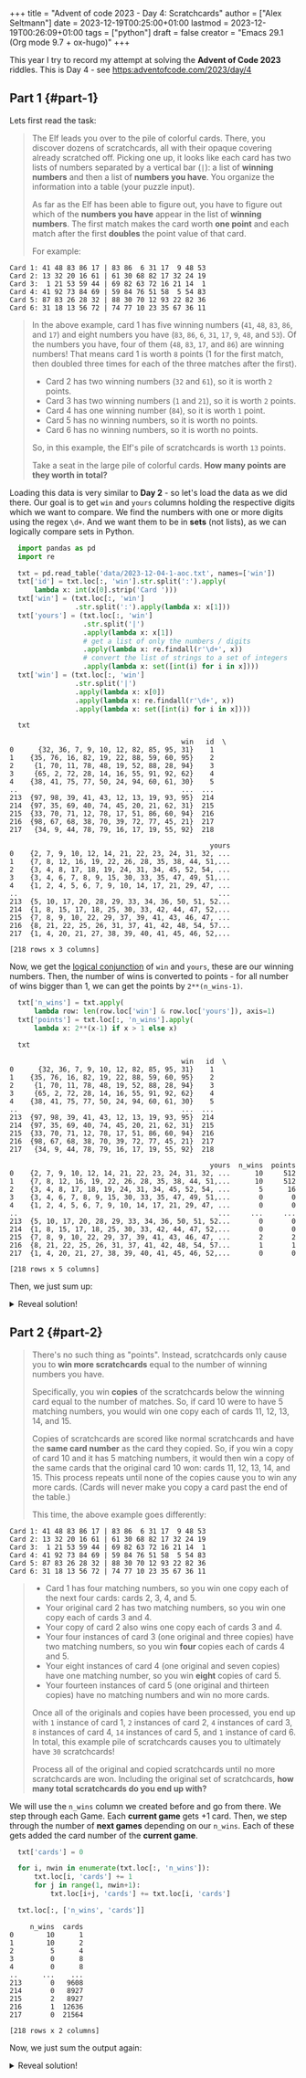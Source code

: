 +++
title = "Advent of code 2023 - Day 4: Scratchcards"
author = ["Alex Seltmann"]
date = 2023-12-19T00:25:00+01:00
lastmod = 2023-12-19T00:26:09+01:00
tags = ["python"]
draft = false
creator = "Emacs 29.1 (Org mode 9.7 + ox-hugo)"
+++

This year I try to record my attempt at solving the **Advent of Code 2023**
riddles. This is Day 4 - see <https:adventofcode.com/2023/day/4>


## Part 1 {#part-1}

Lets first read the task:

> The Elf leads you over to the pile of colorful cards. There, you discover dozens
> of scratchcards, all with their opaque covering already scratched off. Picking
> one up, it looks like each card has two lists of numbers separated by a vertical
> bar (`|`): a list of **winning numbers** and then a list of **numbers you have**.
> You organize the information into a table (your puzzle input).
>
> As far as the Elf has been able to figure out, you have to figure out which of
> the **numbers you have** appear in the list of **winning numbers**. The first match
> makes the card worth **one point** and each match after the first **doubles** the
> point value of that card.
>
> For example:

```text
Card 1: 41 48 83 86 17 | 83 86  6 31 17  9 48 53
Card 2: 13 32 20 16 61 | 61 30 68 82 17 32 24 19
Card 3:  1 21 53 59 44 | 69 82 63 72 16 21 14  1
Card 4: 41 92 73 84 69 | 59 84 76 51 58  5 54 83
Card 5: 87 83 26 28 32 | 88 30 70 12 93 22 82 36
Card 6: 31 18 13 56 72 | 74 77 10 23 35 67 36 11
```

> In the above example, card 1 has five winning numbers (`41`, `48`, `83`, `86`,
> and `17`) and eight numbers you have (`83`, `86`, `6`, `31`, `17`, `9`, `48`,
> and `53`). Of the numbers you have, four of them (`48`, `83`, `17`, and `86`)
> are winning numbers! That means card 1 is worth `8` points (1 for the first
> match, then doubled three times for each of the three matches after the first).
>
> -   Card 2 has two winning numbers (`32` and `61`), so it is worth `2` points.
> -   Card 3 has two winning numbers (`1` and `21`), so it is worth `2` points.
> -   Card 4 has one winning number (`84`), so it is worth `1` point.
> -   Card 5 has no winning numbers, so it is worth no points.
> -   Card 6 has no winning numbers, so it is worth no points.
>
> So, in this example, the Elf's pile of scratchcards is worth `13` points.
>
> Take a seat in the large pile of colorful cards. **How many points are they worth
> in total?**

Loading this data is very similar to **Day 2** - so let's load the data as we did
there. Our goal is to get `win` and `yours` columns holding the respective
digits which we want to compare. We find the numbers with one or more digits
using the regex `\d+`. And we want them to be in **sets** (not lists), as we can
logically compare sets in Python.

```python
  import pandas as pd
  import re

  txt = pd.read_table('data/2023-12-04-1-aoc.txt', names=['win'])
  txt['id'] = txt.loc[:, 'win'].str.split(':').apply(
      lambda x: int(x[0].strip('Card ')))
  txt['win'] = (txt.loc[:, 'win']
                .str.split(':').apply(lambda x: x[1]))
  txt['yours'] = (txt.loc[:, 'win']
                  .str.split('|')
                  .apply(lambda x: x[1])
                  # get a list of only the numbers / digits
                  .apply(lambda x: re.findall(r'\d+', x))
                  # convert the list of strings to a set of integers
                  .apply(lambda x: set([int(i) for i in x])))
  txt['win'] = (txt.loc[:, 'win']
                .str.split('|')
                .apply(lambda x: x[0])
                .apply(lambda x: re.findall(r'\d+', x))
                .apply(lambda x: set([int(i) for i in x])))

  txt
```

```text
                                          win   id  \
0      {32, 36, 7, 9, 10, 12, 82, 85, 95, 31}    1
1    {35, 76, 16, 82, 19, 22, 88, 59, 60, 95}    2
2     {1, 70, 11, 78, 48, 19, 52, 88, 28, 94}    3
3     {65, 2, 72, 28, 14, 16, 55, 91, 92, 62}    4
4    {38, 41, 75, 77, 50, 24, 94, 60, 61, 30}    5
..                                        ...  ...
213  {97, 98, 39, 41, 43, 12, 13, 19, 93, 95}  214
214  {97, 35, 69, 40, 74, 45, 20, 21, 62, 31}  215
215  {33, 70, 71, 12, 78, 17, 51, 86, 60, 94}  216
216  {98, 67, 68, 38, 70, 39, 72, 77, 45, 21}  217
217   {34, 9, 44, 78, 79, 16, 17, 19, 55, 92}  218

                                                 yours
0    {2, 7, 9, 10, 12, 14, 21, 22, 23, 24, 31, 32, ...
1    {7, 8, 12, 16, 19, 22, 26, 28, 35, 38, 44, 51,...
2    {3, 4, 8, 17, 18, 19, 24, 31, 34, 45, 52, 54, ...
3    {3, 4, 6, 7, 8, 9, 15, 30, 33, 35, 47, 49, 51,...
4    {1, 2, 4, 5, 6, 7, 9, 10, 14, 17, 21, 29, 47, ...
..                                                 ...
213  {5, 10, 17, 20, 28, 29, 33, 34, 36, 50, 51, 52...
214  {1, 8, 15, 17, 18, 25, 30, 33, 42, 44, 47, 52,...
215  {7, 8, 9, 10, 22, 29, 37, 39, 41, 43, 46, 47, ...
216  {8, 21, 22, 25, 26, 31, 37, 41, 42, 48, 54, 57...
217  {1, 4, 20, 21, 27, 38, 39, 40, 41, 45, 46, 52,...

[218 rows x 3 columns]
```

Now, we get the [logical conjunction](https://en.wikipedia.org/wiki/Logical_conjunction) of `win` and `yours`, these are our winning
numbers. Then, the number of wins is converted to points - for all number of
wins bigger than 1, we can get the points by `2**(n_wins-1)`.

```python
  txt['n_wins'] = txt.apply(
      lambda row: len(row.loc['win'] & row.loc['yours']), axis=1)
  txt['points'] = txt.loc[:, 'n_wins'].apply(
      lambda x: 2**(x-1) if x > 1 else x)

  txt
```

```text
                                          win   id  \
0      {32, 36, 7, 9, 10, 12, 82, 85, 95, 31}    1
1    {35, 76, 16, 82, 19, 22, 88, 59, 60, 95}    2
2     {1, 70, 11, 78, 48, 19, 52, 88, 28, 94}    3
3     {65, 2, 72, 28, 14, 16, 55, 91, 92, 62}    4
4    {38, 41, 75, 77, 50, 24, 94, 60, 61, 30}    5
..                                        ...  ...
213  {97, 98, 39, 41, 43, 12, 13, 19, 93, 95}  214
214  {97, 35, 69, 40, 74, 45, 20, 21, 62, 31}  215
215  {33, 70, 71, 12, 78, 17, 51, 86, 60, 94}  216
216  {98, 67, 68, 38, 70, 39, 72, 77, 45, 21}  217
217   {34, 9, 44, 78, 79, 16, 17, 19, 55, 92}  218

                                                 yours  n_wins  points
0    {2, 7, 9, 10, 12, 14, 21, 22, 23, 24, 31, 32, ...      10     512
1    {7, 8, 12, 16, 19, 22, 26, 28, 35, 38, 44, 51,...      10     512
2    {3, 4, 8, 17, 18, 19, 24, 31, 34, 45, 52, 54, ...       5      16
3    {3, 4, 6, 7, 8, 9, 15, 30, 33, 35, 47, 49, 51,...       0       0
4    {1, 2, 4, 5, 6, 7, 9, 10, 14, 17, 21, 29, 47, ...       0       0
..                                                 ...     ...     ...
213  {5, 10, 17, 20, 28, 29, 33, 34, 36, 50, 51, 52...       0       0
214  {1, 8, 15, 17, 18, 25, 30, 33, 42, 44, 47, 52,...       0       0
215  {7, 8, 9, 10, 22, 29, 37, 39, 41, 43, 46, 47, ...       2       2
216  {8, 21, 22, 25, 26, 31, 37, 41, 42, 48, 54, 57...       1       1
217  {1, 4, 20, 21, 27, 38, 39, 40, 41, 45, 46, 52,...       0       0

[218 rows x 5 columns]
```

Then, we just sum up:

<details>
<summary>Reveal solution!</summary>
<div class="details">

```python
  sum(txt.loc[:, 'points'])
```

```text
25004
```
</div>
</details>


## Part 2 {#part-2}

> There's no such thing as "points". Instead, scratchcards only cause you to **win
> more scratchcards** equal to the number of winning numbers you have.
>
> Specifically, you win **copies** of the scratchcards below the winning card equal to
> the number of matches. So, if card 10 were to have 5 matching numbers, you would
> win one copy each of cards 11, 12, 13, 14, and 15.
>
> Copies of scratchcards are scored like normal scratchcards and have the **same
> card number** as the card they copied. So, if you win a copy of card 10 and it
> has 5 matching numbers, it would then win a copy of the same cards that the
> original card 10 won: cards 11, 12, 13, 14, and 15. This process repeats until
> none of the copies cause you to win any more cards. (Cards will never make you
> copy a card past the end of the table.)
>
> This time, the above example goes differently:

```text
Card 1: 41 48 83 86 17 | 83 86  6 31 17  9 48 53
Card 2: 13 32 20 16 61 | 61 30 68 82 17 32 24 19
Card 3:  1 21 53 59 44 | 69 82 63 72 16 21 14  1
Card 4: 41 92 73 84 69 | 59 84 76 51 58  5 54 83
Card 5: 87 83 26 28 32 | 88 30 70 12 93 22 82 36
Card 6: 31 18 13 56 72 | 74 77 10 23 35 67 36 11
```

> -   Card 1 has four matching numbers, so you win one copy each of the next four
>     cards: cards 2, 3, 4, and 5.
> -   Your original card 2 has two matching numbers, so you win one copy each of
>     cards 3 and 4.
> -   Your copy of card 2 also wins one copy each of cards 3 and 4.
> -   Your four instances of card 3 (one original and three copies) have two
>     matching numbers, so you win **four** copies each of cards 4 and 5.
> -   Your eight instances of card 4 (one original and seven copies) have one
>     matching number, so you win **eight** copies of card 5.
> -   Your fourteen instances of card 5 (one original and thirteen copies) have no
>     matching numbers and win no more cards.
>
> Once all of the originals and copies have been processed, you end up with `1`
> instance of card 1, `2` instances of card 2, `4` instances of card 3, `8`
> instances of card 4, `14` instances of card 5, and `1` instance of card 6. In
> total, this example pile of scratchcards causes you to ultimately have `30`
> scratchcards!
>
> Process all of the original and copied scratchcards until no more scratchcards
> are won. Including the original set of scratchcards, **how many total scratchcards
> do you end up with?**

We will use the  `n_wins` column we created before and go from there. We step
through each Game. Each **current game** gets +1 card. Then, we step through the
number of **next games** depending on our `n_wins`. Each of these gets added the
card number of the **current game**.

```python
  txt['cards'] = 0

  for i, nwin in enumerate(txt.loc[:, 'n_wins']):
      txt.loc[i, 'cards'] += 1
      for j in range(1, nwin+1):
          txt.loc[i+j, 'cards'] += txt.loc[i, 'cards']

  txt.loc[:, ['n_wins', 'cards']]
```

```text
     n_wins  cards
0        10      1
1        10      2
2         5      4
3         0      8
4         0      8
..      ...    ...
213       0   9608
214       0   8927
215       2   8927
216       1  12636
217       0  21564

[218 rows x 2 columns]
```

Now, we just sum the output again:

<details>
<summary>Reveal solution!</summary>
<div class="details">

```python
  sum(txt['cards'])
```

```text
14427616
```
</div>
</details>
